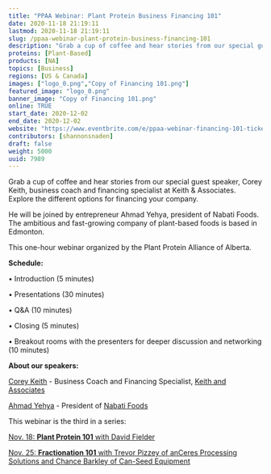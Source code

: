 ```yaml
---
title: "PPAA Webinar: Plant Protein Business Financing 101"
date: 2020-11-18 21:19:11
lastmod: 2020-11-18 21:19:11
slug: /ppaa-webinar-plant-protein-business-financing-101
description: "Grab a cup of coffee and hear stories from our special guest speaker, Corey Keith, business coach and financing specialist at Keith & Associates. Explore the different options for financing your company.He will be joined by entrepreneur Ahmad Yehya, president of Nabati Foods. The ambitious and fast-growing company of plant-based foods is based in Edmonton.This one-hour webinar organized by the Plant Protein Alliance of Alberta.Schedule:• Introduction (5 minutes)• Presentations (30 minutes)• Q&A (10 minutes)"
proteins: [Plant-Based]
products: [NA]
topics: [Business]
regions: [US & Canada]
images: ["logo_0.png","Copy of Financing 101.png"]
featured_image: "logo_0.png"
banner_image: "Copy of Financing 101.png"
online: TRUE
start_date: 2020-12-02
end_date: 2020-12-02
website: "https://www.eventbrite.com/e/ppaa-webinar-financing-101-tickets-126029657097"
contributors: [shannonsnaden]
draft: false
weight: 5000
uuid: 7989
---
```

<p>Grab a cup of coffee and hear stories from our special guest speaker, Corey Keith, business coach and financing specialist at Keith & Associates. Explore the different options for financing your company.</p>
<p>He will be joined by entrepreneur Ahmad Yehya, president of Nabati Foods. The ambitious and fast-growing company of plant-based foods is based in Edmonton.</p>
<p>This one-hour webinar organized by the Plant Protein Alliance of Alberta.</p>
<p><strong>Schedule:</strong></p>
<p>• Introduction (5 minutes)</p>
<p>• Presentations (30 minutes)</p>
<p>• Q&A (10 minutes)</p>
<p>• Closing (5 minutes)</p>
<p>• Breakout rooms with the presenters for deeper discussion and networking (10 minutes)</p>
<p><strong>About our speakers:</strong></p>
<p><a href="https://www.linkedin.com/in/corey-keith-709764/">Corey Keith</a> - Business Coach and Financing Specialist, <a href="http://keithandassociates.ca/">Keith and Associates</a></p>
<p><a href="https://www.linkedin.com/in/ahmadyehya/">Ahmad Yehya</a> - President of <a href="https://ppaa.ca/how-nabati-foods-is-carving-out-a-spot-in-the-plant-based-food-market/">Nabati Foods</a></p>
<p>This webinar is the third in a series:</p>
<p><a href="https://www.eventbrite.com/e/ppaa-webinar-plant-protein-101-tickets-125929728207">Nov. 18: <strong>Plant Protein 101</strong> with David Fielder</a></p>
<p><a href="https://www.eventbrite.com/e/ppaa-webinar-fractionation-101-tickets-126022002201">Nov. 25: <strong>Fractionation 101</strong> with Trevor Pizzey of anCeres Processing Solutions and Chance Barkley of Can-Seed Equipment</a></p>
